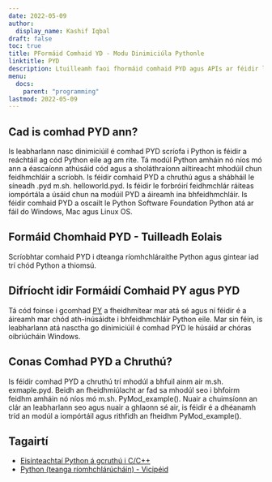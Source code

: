 ```yaml
---
date: 2022-05-09
author:
  display_name: Kashif Iqbal
draft: false
toc: true
title: PFormáid Comhaid YD - Modu Dinimiciúla Pythonle
linktitle: PYD
description: Ltuilleamh faoi fhormáid comhaid PYD agus APIs ar féidir leo comhad PYD a chruthú agus a oscailts.
menu:
  docs:
    parent: "programming"
lastmod: 2022-05-09
---
```


## Cad is comhad PYD ann?

Is leabharlann nasc dinimiciúil é comhad PYD scríofa i Python is féidir a reáchtáil ag cód Python eile ag am rite. Tá modúl Python amháin nó níos mó ann a éascaíonn athúsáid cód agus a sholáthraíonn ailtireacht mhodúil chun feidhmchláir a scríobh. Is féidir comhaid PYD a chruthú agus a shábháil le síneadh .pyd m.sh. helloworld.pyd. Is féidir le forbróirí feidhmchlár ráiteas iompórtála a úsáid chun na modúil PYD a áireamh ina bhfeidhmchláir. Is féidir comhaid PYD a oscailt le Python Software Foundation Python atá ar fáil do Windows, Mac agus Linux OS.

## Formáid Chomhaid PYD - Tuilleadh Eolais

Scríobhtar comhaid PYD i dteanga ríomhchláraithe Python agus gintear iad trí chód Python a thiomsú.

## Difríocht idir Formáidí Comhaid PY agus PYD

Tá cód foinse i gcomhad [PY](/programming/py/) a fheidhmítear mar atá sé agus ní féidir é a áireamh mar chód ath-inúsáidte i bhfeidhmchláir Python eile. Mar sin féin, is leabharlann atá nasctha go dinimiciúil é comhad PYD le húsáid ar chóras oibriúcháin Windows.

## Conas Comhad PYD a Chruthú?

Is féidir comhad PYD a chruthú trí mhodúl a bhfuil ainm air m.sh. exmaple.pyd. Beidh an fheidhmiúlacht ar fad sa mhodúl seo i bhfoirm feidhm amháin nó níos mó m.sh. PyMod_example(). Nuair a chuimsíonn an clár an leabharlann seo agus nuair a ghlaonn sé air, is féidir é a dhéanamh tríd an modúl a iompórtáil agus rithfidh an fheidhm PyMod_example().

## Tagairtí ##

 * [Eisínteachtaí Python á gcruthú i C/C++](https://sebsauvage.net/python/mingw.html)
 * [Python (teanga ríomhchlárúcháin) - Vicipéid]( https://en.wikipedia.org/wiki/Python_(programming_language))

